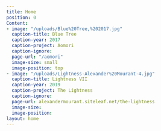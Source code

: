```yaml
---
title: Home
position: 0
Content:
- image: "/uploads/Blue%20Tree,%202017.jpg"
  caption-title: Blue Tree
  caption-year: 2017
  caption-project: Aomori
  caption-ignore: 
  page-url: "/aomori"
  image-size: small
  image-position: top
- image: "/uploads/Lightness-Alexander%20Mourant-4.jpg"
  caption-title: Lightness VII
  caption-year: 2019
  caption-project: The Lightness
  caption-ignore: 
  page-url: alexandermourant.siteleaf.net/the-lightness
  image-size: 
  image-position: 
layout: home
---
```


